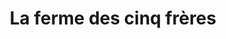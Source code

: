 ---
title: "La ferme des cinq frères"
url: /terres-de-caux/la-ferme-des-cinq-freres/
shop: ferme
---